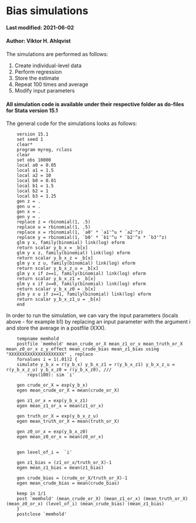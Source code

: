# Bias simulations
#### Last modified: 2021-06-02
#### Author: Viktor H. Ahlqvist

The simulations are performed as follows:
1. Create individual-level data
2. Perform regression
3. Store the estimate
4. Repeat 100 times and average
5. Modify input parameters

#### All simulation code is available under their respective folder as do-files for Stata version 15.1

The general code for the simulations looks as follows:

```
	version 15.1
	set seed 1
	clear*
	program myreg, rclass
	clear
	set obs 10000
	local a0 = 0.05
	local a1 = 1.5
	local a2 = 10
	local b0 = 0.01
	local b1 = 1.5
	local b2 = 1
	local b3 = 1.25
	gen z = .
	gen u = .
	gen x = .
	gen y = .
	replace z = rbinomial(1, .5)
	replace u = rbinomial(1, .5)
	replace x = rbinomial(1, `a0' * `a1'^u * `a2'^z)  
	replace y = rbinomial(1, `b0' * `b1'^u * `b2'^x * `b3'^z) 
	glm y x, family(binomial) link(log) eform
	return scalar y_b_x = _b[x]
	glm y x z, family(binomial) link(log) eform
	return scalar y_b_x_z = _b[x]
	glm y x z u, family(binomial) link(log) eform
	return scalar y_b_x_z_u = _b[x]
	glm y x if z==1, family(binomial) link(log) eform
	return scalar y_b_x_z1 = _b[x]
	glm y x if z==0, family(binomial) link(log) eform
	return scalar y_b_x_z0 = _b[x]
	glm y x u if z==1, family(binomial) link(log) eform
	return scalar y_b_x_z1_u = _b[x]
	end
```
In order to run the simulation, we can vary the input parameters (locals above - for example b1) by replacing an input parameter with the argument i and store the average in a postfile (XXX).
```	
	tempname memhold
	postfile `memhold' mean_crude_or_X mean_z1_or_x mean_truth_or_X mean_z0_or_x z_y_effect mean_crude_bias mean_z1_bias using "XXXXXXXXXXXXXXXXXXXXX" , replace
	forvalues i = 1(.01)2 {
	simulate y_b_x = r(y_b_x) y_b_x_z1 = r(y_b_x_z1) y_b_x_z_u = r(y_b_x_z_u) y_b_x_z0 = r(y_b_x_z0), ///
	    reps(100): sim `i'
	
	gen crude_or_X = exp(y_b_x)
	egen mean_crude_or_X = mean(crude_or_X)
	
	gen z1_or_x = exp(y_b_x_z1)
	egen mean_z1_or_x = mean(z1_or_x)
	
	gen truth_or_X = exp(y_b_x_z_u)
	egen mean_truth_or_X = mean(truth_or_X)
	
	gen z0_or_x = exp(y_b_x_z0)
	egen mean_z0_or_x = mean(z0_or_x)
	
	
	gen level_of_i =  `i'
	
	gen z1_bias = (z1_or_x/truth_or_X)-1
	egen mean_z1_bias = mean(z1_bias)
	
	gen crude_bias = (crude_or_X/truth_or_X)-1
	egen mean_crude_bias = mean(crude_bias)
	
	keep in 1/1
	post `memhold' (mean_crude_or_X) (mean_z1_or_x) (mean_truth_or_X) (mean_z0_or_x) (level_of_i) (mean_crude_bias) (mean_z1_bias)
	}
	postclose `memhold'	


```
